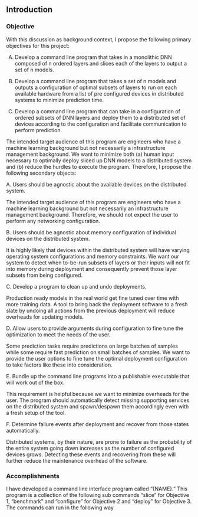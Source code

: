 
<style type="text/css">
    ol { list-style-type: upper-alpha; }
</style>

## Introduction
### Objective 

With this discussion as background context, I propose the following primary objectives for this project:

1. Develop a command line program that takes in a monolithic DNN composed of n ordered layers and slices each of the layers to output a set of n models.

2. Develop a command line program that takes a set of n models and outputs a configuration of optimal subsets of layers to run on each available hardware from a list of pre configured devices in distributed systems to minimize prediction time.
3. Develop a command line program that can take in a configuration of ordered subsets of DNN layers and deploy them to a distributed set of devices according to the configuration and facilitate communication to perform prediction.

The intended target audience of this program are engineers who have a machine learning background but not necessarily a infrastructure management background. 
We want to minimize both (a) human input necessary to optimally deploy sliced up DNN models to a distributed system and (b) reduce the hurdles to execute the program. 
Therefore, I propose the following secondary objects:

A. Users should be agnostic about the available devices on the distributed system.

The intended target audience of this program are engineers who have a machine learning background but not necessarily an infrastructure management background. Therefore, we should not expect the user to perform any networking configuration.

B. Users should be agnostic about memory configuration of individual devices on the distributed system.

It is highly likely that devices within the distributed system will have varying operating system configurations and memory constraints. We want our system to detect when to-be-run subsets of layers or their inputs will not fit into memory during deployment and consequently prevent those layer subsets from being configured.

C. Develop a program to clean up and undo deployments.

Production ready models in the real world get fine tuned over time with more training data. A tool to bring back the deployment software to a fresh slate by undoing all actions from the previous deployment will reduce overheads for updating models.

D. Allow users to provide arguments during configuration to fine tune the optimization to meet the needs of the user.

Some prediction tasks require predictions on large batches of samples while some require fast prediction on small batches of samples. We want to provide the user options to fine tune the optimal deployment configuration to take factors like these into consideration.

E. Bundle up the command line programs into a publishable executable that will work out of the box.

This requirement is helpful because we want to minimize overheads for the user. The program should automatically detect missing supporting services on the distributed system and spawn/despawn them accordingly even with a fresh setup of the tool.

F. Determine failure events after deployment and recover from those states automatically.

Distributed systems, by their nature, are prone to failure as the probability of the entire system going down increases as the number of configured devices grows. Detecting these events and recovering from these will further reduce the maintenance overhead of the software.

### Accomplishments

I have developed a command line interface program called “{NAME}.” This program is a collection of the following sub commands “slice” for Objective 1,  “benchmark” and “configure” for Objective 2 and “deploy” for Objective 3. The commands can run in the following way
